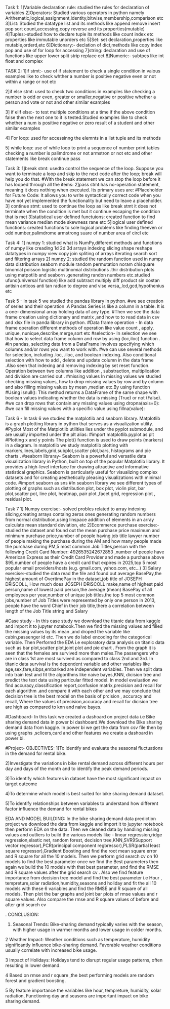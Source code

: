 Task 1:
1]Variable declaration rule: studied the rules for declaration of variables
2]Operators: Studied various operators in python namely Arithematic,logical,assignment,identity,bitwise,membership,comparison etc
3]List: Studied the datatype list and its methods like append remove insert pop  sort count,accessing,copy reverse and its properties(mutable)
4]Tuples:-studied how to declare tuple its methods like count index etc  properties like immutable unorders etc
5]Set: set declaration,properties like mutable,orderd,etc
6]Dictionary:- declation of dict,methods like copy index pop and use of for loop for accessing
7]string: declaration and use of functions like upper lower split strip replace ect
8]Numeric:- subtpes like int float and complex

TASK 2:
1]if stmt:- use of if statement to check a single condition in vaious examples like to check whther a number is positive negative even or not within a range or not etc


2]if else stmt: used to check two conditions in examples like checking a number is odd or even, greater or smaller,negative or positive whether a person and vote or not and other similar examples


3] if elif else:- to test multiple conditions at a time if the above condition  false then the next one to it is tested.Studied examples like to check whether a num is positive negative or zero result of a student and other similar examples


4] For loop: used for accessinng the elemnts in a list tuple and its methods 


5] while loop: use of while loop to print a sequence of number print tables checking a number is palimdrome or not armstron or not etc and other statements like break continue pass

Task 3:
1]break stmt: usedto control the sequence of the loop. Suppose you want to terminate a loop and skip to the next code after the loop; break will help you do that.
#With the break statement we can stop the loop before it has looped through all the items:
2]pass stmt:has no-operation statement, meaning it does nothing when executed. Its primary uses are:
#Placeholder for Future Code: It allows you to write syntactically correct code when you have not yet implemented the functionality but need to leave a placeholder.
3] continue stmt: used to continue the loop as like break stmt it does not terminate when the condition is met but it continue escaping the condition that is met
3]statistical user defined functuions: created function to find mean variance median mode skewness rane etc
5]logical user defined functions: created functions to sole logical problems like finding theeven or odd number,palimdrome armstrong suare of number area of circl etc

Task 4:
1] numpy 1: studied what is NumPy,different methods and functions of numpy like creading 1d 2d 3d arrays indexing slicing shape reshape datatypes in numpy view copy join spliting of arrays iterating search sort and filtering arrays
2] numpy 2: studied the random function used in numpy data distribution seaborn module random permutation noram chisquare binomial poisson logistic multinomial distributions .thir distribution plots using matpotlib and seaborn .generating randon numbers etc.studied ufunc(universal function) like add subtract multiply diff product sin costan antisin anticos anti tan radian to degree and vise versa,,lcd,gcd,hypothenius etc


Task 5 -
In task 5 we studied the pandas library in python.
#we see creation of series and their operation .A Pandas Series is like a column in a table. It is a one-
dimensional array holding data of any type.
#Then we see the data frame creation using dictionary and matrix ,and how to to read data in csv and
xlsx file in panda library in python.
#Data frame operation -
In data frame operation different methods of operation like value count , apply, unique,
nunique,describe,merge,sort etc
#selection-
In selection we see that how to select data frame column and row by using (loc,iloc) function .
#In pandas, selecting data from a DataFrame involves specifying which columns and/or rows you want
to work with.
#we can use several methods for selection, including .loc, .iloc, and boolean indexing.
Also conditional selection with how to add , delete and update column in the data frame .Also seen that
indexing and removing indexing by set reset function.
Operation between two columns like addition , substraction, multiplication and division are carried out .
#missing values
In missing values we studied checking missing values, how to drop missing values by row and by column
and also filling missing values by mean ,median etc.By using function
#Using isnull(): This method returns a DataFrame of the same shape with boolean values indicating
whether the data is missing (True) or not (False).
#we can drop rows that contain any missing values using dropna(axis=0):
#we can fill missing values with a specific value using fillna(value):

Task 6 -
In task 6 we studied the matplotlib and seaborn library.
Matplotlib is a graph plotting library in python that serves as a visualization utility.
#Pyplot
Most of the Matplotlib utilities lies under the pyplot submodule, and are usually imported under the plt
alias:
#import matplotlib.pyplot as plt
#Plotting x and y points
The plot() function is used to draw points (markers) in a diagram.
In matplotlib we study matplotlib plotting with markers,lines,labels,grid,subplot,scatter plot,bars,
histograms and pie charts .
#seaborn libraray-
Seaborn is a powerful and versatile data visualization library in Python, built on top of the popular
Matplotlib library.
It provides a high-level interface for drawing attractive and informative statistical graphics.
Seaborn is particularly useful for visualizing complex datasets and for creating aesthetically pleasing
visualizations with minimal code.
#import seaborn as sns
#In seaborn library we see different types of plotting of graphs such as distribution plot, box plot, violin
plot, bar plot,scatter pot,
line plot, heatmap, pair plot ,facet grid, regression plot , residual plot.

Task 7
1] Numpy exercise:- solved probles related to array indexing slicing,creating arrays containg zeros ones generating random numbers from normal distribution,using linspace addition of elements in an array calculate mean standard deviation, etc
2]Ecommerce purchase exercise:- studied the dataset and found out the mean purchase price maximum and minimum purchase price,number of people having job title lawyer number of people making the purchase during the AM and how many people made the purchase during PM,5 most common Job Titles,person with the following Credit Card Number: 4926535242672853 ,number of people have American Express as their Credit Card Provider and made a purchase above $95,number of people have a credit card that expires in 2025,top 5 most popular email providers/hosts (e.g. gmail.com, yahoo.com, etc...)
3] Salary exercise:-studied the data read the file and found out average BasePay,the highest amount of OvertimePay in the dataset,job title of JOSEPH DRISCOLL, How much does JOSEPH DRISCOLL make,name of highest paid person,name of lowest paid person,the average (mean) BasePay of all employees per year,number of unique job titles,the top 5 most common jobs,number of  Job Titles were represented by only one person in 2013, people have the word Chief in their job title,there a correlation between length of the Job Title string and Salary

#Case study -
In this case study we download the titanic data from kaggle and import it to jupyter notebook.Then we find the missing values and filled the missing values by its mean ,and droped the variable like cabin,passenger id etc. Then we do label encoding for the categorical variable.
Then Performd the EDA i.e exploratory data analysis on titanic data such as bar plot,scatter plot,joint plot and pie chart .
From the graph it is seen that the females are survived more than males.The passengers who are in class 1st are most survived as compared to class 2nd and 3rd.
In titanic data survival is the dependent variable and other variables like age,sex,fare,sibps,embarked are independent variables.
Then we split data into train test and fit the algorithms like naive bayes,KNN, dicision tree and predict the text data using particular fitted model.
In model evaluation we find accuracy,classification report,confusion matrix,precision and recall for each algorithm .and compare it with each other and we may conclude that 
decision tree is the best model on the basis of prcision , accuracy and recall, Where the values of precision,accuracy and recall for dicision tree are high as compared to knn and naive bayes.

#Dashboard-
In this task we created a dashoard on project data i.e Bike sharing demand data in power bi dashboard.We download the Bike sharing demand data from kaggle. In power bi we get the data from csv file then by using graphs ,sclicers,card and other features we create a dashoard in power bi.

#Project-
OBJECTIVES:
1]To identify and evaluate the seasonal fluctuations in the demand for rental bike.


2)Investigate the variations in bike rental demand across different hours per day and days of the month and to identify the peak demand periods.


3)To identify which features in dataset have the most significant impact on target outcome


4)To determine which model is best suited for bike sharing demand dataset.


5)To identify relationships between variables to understand how different factor influence the demand for rental bikes



EDA AND MODEL BUILDING:
In the bike sharing demand data prediction project we download the data from kaggle and import it to jupyter notebook then perform EDA on the data.
Then we cleaned data by handling missing values and outliers to build the various models like - linear regression,ridge regression,elastic net, random forest, decision tree,KNN,SVR9Support vector regressor),PCR(principal component regbressor),PLSR(partial least square regressor),Gradient Boosting and find the root mean square error and R square for all the 10 models.
Then we perform grid search cv on 10 models to find the best parameter once we find the Best parameters then again we build the 10 models with that best parameter, and find the RMSE and R square values after the grid search cv .
Also we find feature importance from decision tree model and find the best parameter i.e Hour , tempreture,solar radiation,humidity,seasons and holiday and fit the all 10 models with these 6 variables.and find the RMSE and R square of all models.
Then plot the bar graphs and joint bar plots of rmse values and r square values. Also compare the rmse and R square values of before and after grid search cv 


.
CONCLUSION:
1. Seasonal Trends: Bike-sharing demand typically varies with the season, with higher usage in warmer months and lower usage in colder months.


2 Weather Impact: Weather conditions such as temperature, humidity significantly influence bike-sharing demand. Favorable weather conditions usually correlate with increased bike usage.


3 Impact of Holidays: Holidays tend to disrupt regular usage patterns, often resulting in lower demand.


4 Based on rmse and r square ,the best performing models are random forest and gradient boosting.


5 By feature importance the variables like hour, tempreture, humidity, solar radiation, Functioning day and seasons are important impact on bike sharing demand.
